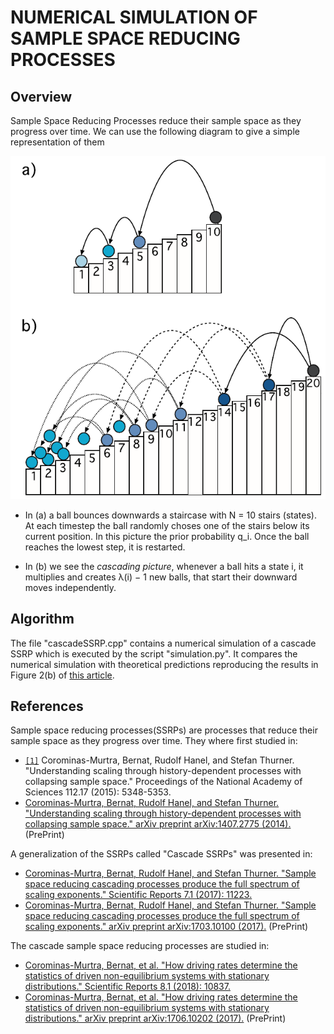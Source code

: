 # NUMERICAL SIMULATION OF SAMPLE SPACE REDUCING PROCESSES
## Overview
Sample Space Reducing Processes reduce their sample space as they progress over time. We can
use the following diagram to give a simple representation of them

![](/images/ssrp.png)

* In (a) a ball bounces downwards a staircase with N = 10 stairs (states). At each timestep the ball randomly choses one of the stairs below its current position. In this
picture the prior probability q_i. Once the ball reaches the lowest step, it is restarted.

* In (b) we see the *cascading picture*,  whenever a ball hits a state i, it multiplies and creates λ(i) − 1 new balls, that start their downward moves independently. 

## Algorithm
The file "cascadeSSRP.cpp" contains a numerical simulation of a cascade SSRP which is executed by the script "simulation.py". It compares the numerical simulation with theoretical predictions reproducing the results in Figure 2(b) of [this article](https://www.nature.com/articles/s41598-018-28962-1).


## References
Sample space reducing processes(SSRPs) are processes that reduce their sample space as they progress over time. They where first studied in:
* [`[1]`](https://www.pnas.org/doi/abs/10.1073/pnas.1420946112) Corominas-Murtra, Bernat, Rudolf Hanel, and Stefan Thurner. "Understanding scaling through history-dependent processes with collapsing sample space." Proceedings of the National Academy of Sciences 112.17 (2015): 5348-5353.
* [Corominas-Murtra, Bernat, Rudolf Hanel, and Stefan Thurner. "Understanding scaling through history-dependent processes with collapsing sample space." arXiv preprint arXiv:1407.2775 (2014).](https://arxiv.org/abs/1407.2775) (PrePrint)

A generalization of the SSRPs called "Cascade SSRPs" was presented in:
* [Corominas-Murtra, Bernat, Rudolf Hanel, and Stefan Thurner. "Sample space reducing cascading processes produce the full spectrum of scaling exponents." Scientific Reports 7.1 (2017): 11223.](https://www.nature.com/articles/s41598-017-09836-4)
* [Corominas-Murtra, Bernat, Rudolf Hanel, and Stefan Thurner. "Sample space reducing cascading processes produce the full spectrum of scaling exponents." arXiv preprint arXiv:1703.10100 (2017).](https://arxiv.org/abs/1703.10100) (PrePrint)

The cascade sample space reducing processes are studied in:
* [Corominas-Murtra, Bernat, et al. "How driving rates determine the statistics of driven non-equilibrium systems with stationary distributions." Scientific Reports 8.1 (2018): 10837.](https://www.nature.com/articles/s41598-018-28962-1)
* [Corominas-Murtra, Bernat, et al. "How driving rates determine the statistics of driven non-equilibrium systems with stationary distributions." arXiv preprint arXiv:1706.10202 (2017).](https://arxiv.org/abs/1706.10202) (PrePrint)



